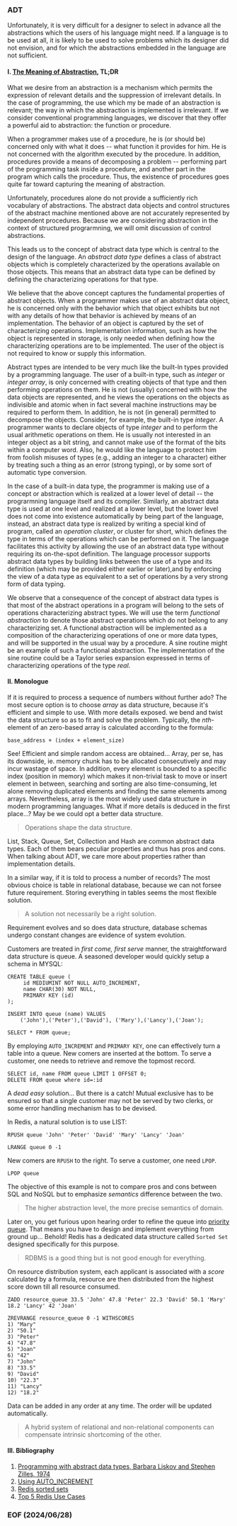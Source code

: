 ### ADT
Unfortunately, it is very difficult for a designer to select in advance all the abstractions which the users of his language might need. If a language is to be used at all, it is likely to be used to solve problems which its designer did not envision, and for which the abstractions embedded in the language are not sufficient. 

#### I. [The Meaning of Abstraction](https://dl.acm.org/doi/pdf/10.1145/800233.807045), TL;DR 
What we desire from an abstraction is a mechanism which permits the expression of relevant details and the suppression of irrelevant details. In the case of programming, the use which my be made of an abstraction is relevant; the way in which the abstraction is implemented is irrelevant. If we consider conventional programming languages, we discover that they offer a powerful aid to abstraction: the function or procedure. 

When a programmer makes use of a procedure, he is (or should be) concerned
only with what it does -- what function it provides for him. He is not concerned with the algorithm executed by the procedure. In addition, procedures provide a means of decomposing a problem -- performing part of the programming task inside a procedure, and another part in the program which calls the procedure. Thus, the existence of procedures goes quite far toward capturing the meaning of abstraction. 

Unfortunately, procedures alone do not provide a sufficiently rich vocabulary of abstractions. The abstract data objects and control structures of the abstract machine mentioned above are not accurately represented by independent procedures. Because we are considering abstraction in the context of structured
prograrmning, we will omit discussion of control abstractions.

This leads us to the concept of abstract data type which is central to the design of the language. An *abstract data type* defines a class of abstract objects which is completely characterized by the operations available on those objects. This means that an abstract data type can be defined by defining the characterizing operations for that type.

We believe that the above concept captures the fundamental properties of abstract objects. When a programmer makes use of an abstract data object, he is concerned only with the behavior which that object exhibits but not with any details of how that behavior is achieved by means of an implementation. The behavior of an object is captured by the set of characterizing operations. Implementation information, such as how the object is represented in storage, is only needed when defining how the characterizing operations are to be implemented. The user of the object is not required to know or supply this information.

Abstract types are intended to be very much like the built-ln types provided by a programming language. The user of a built-in type, such as *integer* or *integer array*, is only concerned with creating objects of that type and then performing operations on them. He is not (usually) concerned with how the data objects are represented, and he views the operations on the objects as indivisible and atomic when in fact several machine instructions may be required to perform them. In addition, he is not (in general) permitted to decompose the objects. Consider, for example, the built-in type *integer*. A programmer wants to declare objects of type *integer* and to perform the usual arithmetic operations on them. He is usually not interested in an integer object as a bit string, and cannot make use of the format of the bits within a computer word. Also, he would like the language to protect him from foolish misuses of types (e.g., adding an integer to a character) either by treating such a thing as an error (strong typing), or by some sort of automatic type conversion.

In the case of a built-in data type, the programmer is making use of a concept or abstraction which is realized at a lower level of detail -- the prograrmning language itself and its compiler. Similarly, an abstract data type is used at one level and realized at a lower level, but the lower level does not come into existence automatically by being part of the language, instead, an abstract data type is realized by writing a special kind of program, called an *operation cluster*, or cluster for short, which defines the type in terms of the operations which can be performed on it. The language facilitates this activity by allowing the use of an abstract data type without requiring its on-the-spot definition. The language processor supports abstract data types by building links between the use of a type and its definition (which may be provided either earlier or later),and by enforcing the view of a data type as equivalent to a set of operations by a very strong form of data typing. 

We observe that a consequence of the concept of abstract data types is that most of the abstract operations in a program will belong to the sets of operations characterizing abstract types. We will use the term *functional abstraction* to denote those abstract operations which do not belong to any characterizing set. A functional abstraction will be implemented as a composition of the characterizing operations of one or more data types, and will be supported in the usual way by a procedure. A sine routine might be an example of such a functional abstraction. The implementation of the sine routine could be a Taylor series expansion expressed in terms of characterizing operations of the type *real*.


#### II. Monologue 
If it is required to process a sequence of numbers without further ado? The most secure option is to choose *array* as data structure, because it's efficient and simple to use. With more details exposed. we bend and twist the data structure so as to fit and solve the problem. Typically, the *nth*-element of an zero-based array is calculated according to the formula: 
```
base_address + (index + element_size) 
```

See! Efficient and simple random access are obtained... Array, per se, has its downside, ie. memory chunk has to be allocated consecutively and may incur wastage of space. In addition, every element is bounded to a specific index (position in memory) which makes it non-trivial task to move or insert element in between, searching and sorting are also time-consuming, let alone removing duplicated elements and finding the same elements among arrays. Nevertheless, array is the most widely used data structure in modern programming languages. What if more details is deduced in the first place...? May be we could opt a better data structure. 

> Operations shape the data structure. 

List, Stack, Queue, Set, Collection and Hash are common abstract data types. Each of them bears peculiar properties and thus has pros and cons. When talking about ADT, we care more about properties rather than implementation details. 

In a similar way, if it is told to process a number of records? The most obvious choice is table in relational database, because we can not forsee future requirement. Storing everything in tables seems the most flexible solution. 

> A solution not necessarily be a right solution. 

Requirement evolves and so does data structure, database schemas undergo constant changes are evidence of system evolution. 

Customers are treated in *first come, first serve* manner, the straightforward data structure is queue. A seasoned developer would quickly setup a schema in MYSQL: 
```
CREATE TABLE queue (
     id MEDIUMINT NOT NULL AUTO_INCREMENT,
     name CHAR(30) NOT NULL,
     PRIMARY KEY (id)
);

INSERT INTO queue (name) VALUES
    ('John'),('Peter'),('David'), ('Mary'),('Lancy'),('Joan');

SELECT * FROM queue; 
```

By employing `AUTO_INCREMENT` and `PRIMARY KEY`, one can effectively turn a table into a queue. New comers are inserted at the bottom. To serve a customer, one needs to retrieve and remove the topmost record. 
```
SELECT id, name FROM queue LIMIT 1 OFFSET 0;
DELETE FROM queue where id=:id
```

A *dead easy* solution... But there is a catch! Mutual exclusive has to be ensured so that a single customer may not be served by two clerks, or some error handling mechanism has to be devised. 

In Redis, a natural solution is to use LIST:
```
RPUSH queue 'John' 'Peter' 'David' 'Mary' 'Lancy' 'Joan'

LRANGE queue 0 -1
```

New comers are `RPUSH` to the right. To serve a customer, one need `LPOP`.
```
LPOP queue
```

The objective of this example is not to compare pros and cons between SQL and NoSQL but to emphasize *semantics* difference between the two. 

> The higher abstraction level, the more precise semantics of domain. 

Later on, you get furious upon hearing order to refine the queue into [priority queue](https://www.geeksforgeeks.org/priority-queue-set-1-introduction/). That means you have to design and implement everything from ground up... Behold! Redis has a dedicated data structure called `Sorted Set` designed specifically for this purpose. 

> RDBMS is a good thing but is not good enough for everything. 

On resource distribution system, each applicant is associated with a *score* calculated by a formula, resource are then distributed from the highest score down till all resource consumed. 
```
ZADD resource_queue 33.5 'John' 47.8 'Peter' 22.3 'David' 50.1 'Mary' 18.2 'Lancy' 42 'Joan'

ZREVRANGE resource_queue 0 -1 WITHSCORES
1) "Mary"
2) "50.1"
3) "Peter"
4) "47.8"
5) "Joan"
6) "42"
7) "John"
8) "33.5"
9) "David"
10) "22.3"
11) "Lancy"
12) "18.2"
```

Data can be added in any order at any time. The order will be updated automatically. 

> A hybrid system of relational and non-relational components can compensate intrinsic shortcoming of the other. 


#### III. Bibliography
1. [Programming with abstract data types, Barbara Liskov and Stephen Zilles, 1974](https://dl.acm.org/doi/pdf/10.1145/800233.807045)
2. [Using AUTO_INCREMENT](https://dev.mysql.com/doc/refman/8.4/en/example-auto-increment.html)
3. [Redis sorted sets](https://redis.io/docs/latest/develop/data-types/sorted-sets/)
4. [Top 5 Redis Use Cases](https://www.youtube.com/watch?v=a4yX7RUgTxI)


### EOF (2024/06/28)